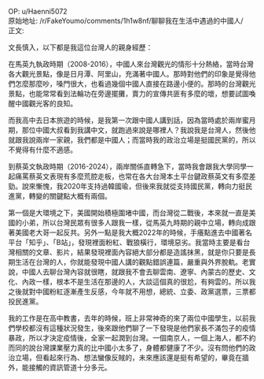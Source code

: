 
OP: u/Haenni5072  
原始地址: /r/FakeYoumo/comments/1h1w8nf/聊聊我在生活中遇過的中國人/  
正文:  


文長慎入，以下都是我這位台灣人的親身經歷：

在馬英九執政時期（2008-2016），中國人來台灣觀光的情形十分熱絡，當時台灣各大觀光景點，像是日月潭、阿里山，充滿著中國人。那時對他們的印象是覺得他們怎麼那麼吵，嗓門很大，也看過幾個中國人直接在路邊小便的。那時的台灣觀光景點，也能常常看到法輪功在旁邊擺攤，賣力的宣傳共匪有多麼的壞，想要試圖喚醒中國觀光客的良知。

而我高中去日本旅遊的時候，是我第一次跟中國人講到話，因為當時處於兩岸蜜月期，那位中國大叔看到我講中文，就跑過來說是哪裡人？我說我是台灣人，然後他就跟我說兩岸一家親，我們都是中國人；而當時我的政治立場是挺國民黨的，所以不覺得有什麼不適感。

到蔡英文執政時期（2016-2024），兩岸關係直轉急下，當時我會跟我大學同學一起痛罵蔡英文表現有多麼荒腔走板，也常在各大台灣本土平台鍵政蔡英文有多麼差勁。說來慚愧，我2020年支持過韓國瑜，但後來我就從支持國民黨，轉向力挺民進黨，轉變的關鍵點大概有兩個。

第一個是大環境之下，美國開始積極圍堵中國，而台灣從二戰後，本來就一直是美國的小弟，所以台灣民眾有很多人跟我一樣，從馬英九時期的親中立場，轉向成跟著美國老大哥一起反共。另外一點是我大概2022年的時候，手癢點進去中國著名平台「知乎」、「B站」，發現裡面粉紅、戰狼橫行，環境惡劣。我當時主要是看台灣相關的文章、影片，結果發現裡面內容絕大部分都是造謠抹黑，就是你只要是長期生活在台灣的人，你就能發現中國人講的觀點錯誤連篇，嚴重與外界脫軌。老實說，中國人去聊台灣內容就很瞎，就跟我不會去聊雲南、遼寧、內蒙古的歷史、文化、內政一樣，根本不是生活在那邊的人，大談這個真的很尬，有夠雲的。所以我之後就對中國粉紅逐漸產生反感，今年就不用想，總統、立委、政黨選票，三票都投民進黨。

我的工作是在高中教書，去年的時候，班上非常神奇的來了兩位中國學生，以前我們學校都沒有這種狀況發生，後來跟他們聊了一下發現是他們家長不滿包子的疫情暴政，所以才決定疫情後，全家一起潤到台灣。一個南京人，一個上海人，都不約而同的說台灣課業壓力真的比中國小太多了，身體都健康了不少。沒有問他們的政治立場，但看起來行為、想法蠻像反賊的，未來應該還是挺有希望的，畢竟在牆外，能接觸的資訊管道十分多元。

